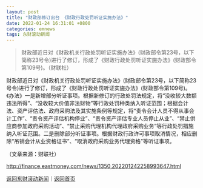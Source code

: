 ```yaml
---
layout: post
title: "财政部修订出台 《财政行政处罚听证实施办法》"
date: 2022-01-24 16:31:01 +0800
categories: emnews
tags: 东财滚动新闻
---
```

> 财政部近日对《财政机关行政处罚听证实施办法》(财政部令第23号，以下简称23号令)进行了修订，形成了《财政行政处罚听证实施办法》(财政部令第109号)。（财联社）

<p>财政部近日对《财政机关行政处罚听证实施办法》(财政部令第23号，以下简称23号令)进行了修订，形成了《财政行政处罚听证实施办法》(财政部令第109号)。《办法》一是新增部分听证事项。根据新修订的行政处罚法规定，将“没收较大数额违法所得”、“没收较大价值非法财物”等行政处罚种类纳入听证范围；根据会计法、资产评估法、政府采购法及其实施条例等规定，将“责令会计人员不得从事会计工作”、“责令资产评估机构停业”、“责令资产评估专业人员停止从业”、“禁止供应商参加政府采购活动”、“禁止采购代理机构代理政府采购业务”等行政处罚措施纳入听证范围。二是删除部分听证事项。根据财政行政许可事项取消情况，相应删除“吊销会计从业资格证书”、“取消政府采购业务代理资格”等听证事项。</p><p class="em_media">（文章来源：财联社）</p>

<http://finance.eastmoney.com/news/1350,202201242258993647.html>

[返回东财滚动新闻](//finews.withounder.com/emnews/)｜[返回首页](//finews.withounder.com/)